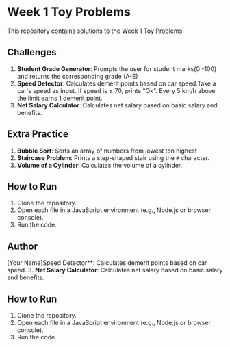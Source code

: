 # Week 1 Toy Problems

This repository contains solutions to the Week 1 Toy Problems

## Challenges
1. **Student Grade Generator**: Prompts the user for student marks(0 -100) and returns the corresponding grade (A-E)
2. **Speed Detector**: Calculates demerit points based on car speed.Take a car's speed as input.
If speed is ≤ 70, prints "Ok".
Every 5 km/h above the limit earns 1 demerit point.
3. **Net Salary Calculator**: Calculates net salary based on basic salary and benefits.

## Extra Practice
1. **Bubble Sort**: Sorts an array of numbers from lowest ton highest
2. **Staircase Problem**: Prints a step-shaped stair using the `#` character.
3. **Volume of a Cylinder**: Calculates the volume of a cylinder.

## How to Run
1. Clone the repository.
2. Open each file in a JavaScript environment (e.g., Node.js or browser console).
3. Run the code.

## Author
[Your Name]Speed Detector**: Calculates demerit points based on car speed.
3. **Net Salary Calculator**: Calculates net salary based on basic salary and benefits.

## How to Run
1. Clone the repository.
2. Open each file in a JavaScript environment (e.g., Node.js or browser console).
3. Run the code.

